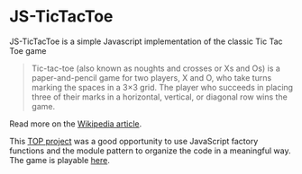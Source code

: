 # JS-TicTacToe

JS-TicTacToe is a simple Javascript implementation of the classic Tic Tac Toe game

> Tic-tac-toe (also known as noughts and crosses or Xs and Os) is a paper-and-pencil game for two players, X and O, who take turns marking the spaces in a 3×3 grid. The player who succeeds in placing three of their marks in a horizontal, vertical, or diagonal row wins the game. 

Read more on the [Wikipedia article](https://en.wikipedia.org/wiki/Tic-tac-toe).

This [TOP project](https://www.theodinproject.com/courses/javascript/lessons/tic-tac-toe-javascript) was a good opportunity to use JavaScript factory functions and the module pattern to organize the code in a meaningful way. The game is playable [here](http://leosoaivan.com/js-tictactoe).